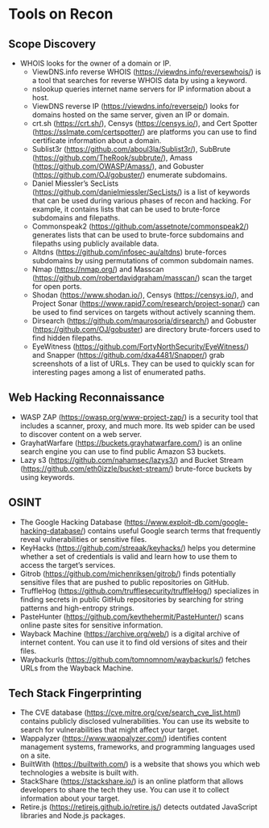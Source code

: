 # Tools on Recon




## Scope Discovery
 + WHOIS looks for the owner of a domain or IP.
    + ViewDNS.info reverse WHOIS (https://viewdns.info/reversewhois/) is a tool that searches for reverse WHOIS data by using a keyword. 
    + nslookup queries internet name servers for IP information about a host.
    + ViewDNS reverse IP (https://viewdns.info/reverseip/) looks for domains hosted on the same server, given an IP or domain.
    + crt.sh (https://crt.sh/), Censys (https://censys.io/), and Cert Spotter (https://sslmate.com/certspotter/) are platforms you can use to find certificate information about a domain.
    + Sublist3r (https://github.com/aboul3la/Sublist3r/), SubBrute (https://github.com/TheRook/subbrute/), Amass (https://github.com/OWASP/Amass/), and Gobuster (https://github.com/OJ/gobuster/) enumerate subdomains.
    + Daniel Miessler’s SecLists (https://github.com/danielmiessler/SecLists/) is a list of keywords that can be used during various phases of recon and hacking. For example, it contains lists that can be used to brute-force subdomains and filepaths.
    + Commonspeak2 (https://github.com/assetnote/commonspeak2/) generates lists that can be used to brute-force subdomains and filepaths using publicly available data. 
    + Altdns (https://github.com/infosec-au/altdns) brute-forces subdomains by using permutations of common subdomain names.
    + Nmap (https://nmap.org/) and Masscan (https://github.com/robertdavidgraham/masscan/) scan the target for open ports.
    + Shodan (https://www.shodan.io/), Censys (https://censys.io/), and Project Sonar (https://www.rapid7.com/research/project-sonar/) can be used to find services on targets without actively scanning them.
    + Dirsearch (https://github.com/maurosoria/dirsearch/) and Gobuster (https://github.com/OJ/gobuster) are directory brute-forcers used to find hidden filepaths.
    + EyeWitness (https://github.com/FortyNorthSecurity/EyeWitness/) and Snapper (https://github.com/dxa4481/Snapper/) grab screenshots of a list of URLs. They can be used to quickly scan for interesting pages among a list of enumerated paths.
## Web Hacking Reconnaissance
  + WASP ZAP (https://owasp.org/www-project-zap/) is a security tool that includes a scanner, proxy, and much more. Its web spider can be used to discover content on a web server.
  + GrayhatWarfare (https://buckets.grayhatwarfare.com/) is an online search engine you can use to find public Amazon S3 buckets.
  + Lazy s3 (https://github.com/nahamsec/lazys3/) and Bucket Stream (https://github.com/eth0izzle/bucket-stream/) brute-force buckets by using keywords.
## OSINT
  + The Google Hacking Database (https://www.exploit-db.com/google-hacking-database/) contains useful Google search terms that frequently reveal vulnerabilities or sensitive files. 
  + KeyHacks (https://github.com/streaak/keyhacks/) helps you determine whether a set of credentials is valid and learn how to use them to access the target’s services. 
  + Gitrob (https://github.com/michenriksen/gitrob/) finds potentially sensitive files that are pushed to public repositories on GitHub.
  + TruffleHog (https://github.com/trufflesecurity/truffleHog/) specializes in finding secrets in public GitHub repositories by searching for string patterns and high-entropy strings.
  + PasteHunter (https://github.com/kevthehermit/PasteHunter/) scans online paste sites for sensitive information.
  + Wayback Machine (https://archive.org/web/) is a digital archive of internet content. You can use it to find old versions of sites and their files.
  + Waybackurls (https://github.com/tomnomnom/waybackurls/) fetches URLs from the Wayback Machine.
## Tech Stack Fingerprinting
  + The CVE database (https://cve.mitre.org/cve/search_cve_list.html) contains publicly disclosed vulnerabilities. You can use its website to search for vulnerabilities that might affect your target.
  + Wappalyzer (https://www.wappalyzer.com/) identifies content management systems, frameworks, and programming languages used on a site.
  + BuiltWith (https://builtwith.com/) is a website that shows you which web technologies a website is built with.
  + StackShare (https://stackshare.io/) is an online platform that allows developers to share the tech they use. You can use it to collect information about your target.
  + Retire.js (https://retirejs.github.io/retire.js/) detects outdated JavaScript libraries and Node.js packages.
